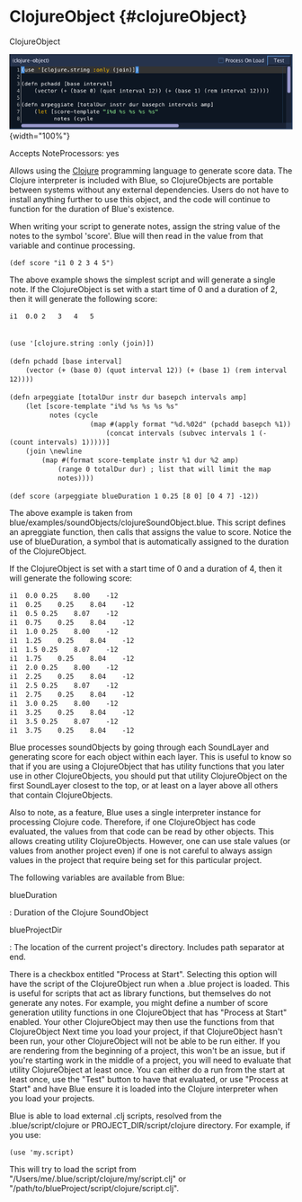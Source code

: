 ClojureObject {#clojureObject}
=============

ClojureObject

![ ClojureObject ](images/clojureObject.png){width="100%"}

Accepts NoteProcessors: yes

Allows using the [Clojure](http://www.clojure.org) programming language
to generate score data. The Clojure interpreter is included with Blue,
so ClojureObjects are portable between systems without any external
dependencies. Users do not have to install anything further to use this
object, and the code will continue to function for the duration of
Blue\'s existence.

When writing your script to generate notes, assign the string value of
the notes to the symbol \'score\'. Blue will then read in the value from
that variable and continue processing.

    (def score "i1 0 2 3 4 5")
        

The above example shows the simplest script and will generate a single
note. If the ClojureObject is set with a start time of 0 and a duration
of 2, then it will generate the following score:

    i1  0.0 2   3   4   5
        

    (use '[clojure.string :only (join)])

    (defn pchadd [base interval] 
        (vector (+ (base 0) (quot interval 12)) (+ (base 1) (rem interval 12))))

    (defn arpeggiate [totalDur instr dur basepch intervals amp]
        (let [score-template "i%d %s %s %s %s"
              notes (cycle 
                        (map #(apply format "%d.%02d" (pchadd basepch %1)) 
                            (concat intervals (subvec intervals 1 (- (count intervals) 1)))))]
        (join \newline
            (map #(format score-template instr %1 dur %2 amp) 
                (range 0 totalDur dur) ; list that will limit the map
                notes))))

    (def score (arpeggiate blueDuration 1 0.25 [8 0] [0 4 7] -12))
        

The above example is taken from
blue/examples/soundObjects/clojureSoundObject.blue. This script defines
an apreggiate function, then calls that assigns the value to score.
Notice the use of blueDuration, a symbol that is automatically assigned
to the duration of the ClojureObject.

If the ClojureObject is set with a start time of 0 and a duration of 4,
then it will generate the following score:

    i1  0.0 0.25    8.00    -12
    i1  0.25    0.25    8.04    -12
    i1  0.5 0.25    8.07    -12
    i1  0.75    0.25    8.04    -12
    i1  1.0 0.25    8.00    -12
    i1  1.25    0.25    8.04    -12
    i1  1.5 0.25    8.07    -12
    i1  1.75    0.25    8.04    -12
    i1  2.0 0.25    8.00    -12
    i1  2.25    0.25    8.04    -12
    i1  2.5 0.25    8.07    -12
    i1  2.75    0.25    8.04    -12
    i1  3.0 0.25    8.00    -12
    i1  3.25    0.25    8.04    -12
    i1  3.5 0.25    8.07    -12
    i1  3.75    0.25    8.04    -12
        

Blue processes soundObjects by going through each SoundLayer and
generating score for each object within each layer. This is useful to
know so that if you are using a ClojureObject that has utility functions
that you later use in other ClojureObjects, you should put that utility
ClojureObject on the first SoundLayer closest to the top, or at least on
a layer above all others that contain ClojureObjects.

Also to note, as a feature, Blue uses a single interpreter instance for
processing Clojure code. Therefore, if one ClojureObject has code
evaluated, the values from that code can be read by other objects. This
allows creating utility ClojureObjects. However, one can use stale
values (or values from another project even) if one is not careful to
always assign values in the project that require being set for this
particular project.

The following variables are available from Blue:

blueDuration

:   Duration of the Clojure SoundObject

blueProjectDir

:   The location of the current project\'s directory. Includes path
    separator at end.

There is a checkbox entitled \"Process at Start\". Selecting this option
will have the script of the ClojureObject run when a .blue project is
loaded. This is useful for scripts that act as library functions, but
themselves do not generate any notes. For example, you might define a
number of score generation utility functions in one ClojureObject that
has \"Process at Start\" enabled. Your other ClojureObject may then use
the functions from that ClojureObject Next time you load your project,
if that ClojureObject hasn\'t been run, your other ClojureObject will
not be able to be run either. If you are rendering from the beginning of
a project, this won\'t be an issue, but if you\'re starting work in the
middle of a project, you will need to evaluate that utility
ClojureObject at least once. You can either do a run from the start at
least once, use the \"Test\" button to have that evaluated, or use
\"Process at Start\" and have Blue ensure it is loaded into the Clojure
interpreter when you load your projects.

Blue is able to load external .clj scripts, resolved from the
.blue/script/clojure or PROJECT\_DIR/script/clojure directory. For
example, if you use:

    (use 'my.script)      
        

This will try to load the script from
\"/Users/me/.blue/script/clojure/my/script.clj\" or
\"/path/to/blueProject/script/clojure/script.clj\".
